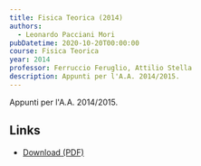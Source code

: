 ```yaml
---
title: Fisica Teorica (2014)
authors:
  - Leonardo Pacciani Mori
pubDatetime: 2020-10-20T00:00:00
course: Fisica Teorica
year: 2014
professor: Ferruccio Feruglio, Attilio Stella
description: Appunti per l'A.A. 2014/2015.
---
```


Appunti per l'A.A. 2014/2015.

## Links

- [Download (PDF)](/public/notes/MQ_2014.pdf)
